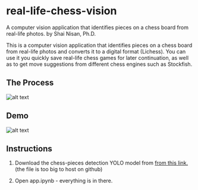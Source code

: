 # real-life-chess-vision
A computer vision application that identifies pieces on a chess board from real-life photos.
by Shai Nisan, Ph.D.

This is a computer vision application that identifies pieces on a chess board from real-life photos and converts it to a digital format (Lichess). 
You can use it you quickly save real-life chess games for later continuation, as well as to get move suggestions from different chess engines such as Stockfish.

## The Process
![alt text](https://github.com/shainisan/real-life-chess-vision/blob/main/project%20outline.png?raw=true)

## Demo
![alt text](https://github.com/shainisan/real-life-chess-vision/blob/main/chess_vision_gif.gif?raw=true)

## Instructions
1. Download the chess-pieces detection YOLO model from [from this link.](https://1drv.ms/u/s!AgTK8e6sG1rXhJdkX67sSPET8UiRyg?e=ztuuwy)
(the file is too big to host on github)
 
2. Open app.ipynb - everything is in there.

